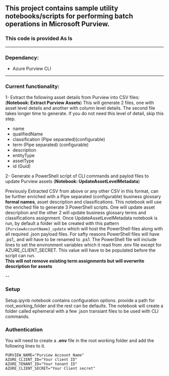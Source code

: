 ## This project contains sample utility notebooks/scripts for performing batch operations in Microsoft Purview. 
### This code is provided **As Is**
---
### **Dependancy:**
- Azure Purview CLI

---
### **Current functionality:**

1- Extract the following asset details from Purview into CSV files: (**Notebook: Extract Purview Assets**)
This will generate 2 files, one with asset level details and another with column level details. The second file takes longer time to generate. If you do not need this level of detail, skip this step.  

- name
- qualifiedName
- classification (Pipe separated)(configurable)
- term (Pipe separated) (configurable)
- description
- entityType
- assetType
- id (Guid)

2- Generate a PowerShell script of CLI commands and paylod files to update Purview assets (**Notebook: UpdateAssetLevelMetadata**)

Previously Extracted CSV from above or any other CSV in this format, can be further enriched with a Pipe separated (configurable) business glossary **formal names**, asset description and classifications. This notebook will use the enriched file to generate 3 PowerShell scripts. One will update asset description and the other 2 will update business glossary terms and classifications assignment.
Once UpdateAssetLevelMetadata notebook is run, by default a folder will be created with this pattern ```{PurviewAccountName}_update``` which will host the PowerShell files along with all required .json payload files.
For safty reasons PowerShell files will have .ps1_ and will have to be renamed to .ps1.
The PowerShell file will include lines to set the environment variables which it read from .env file except for AZURE_CLIENT_SECRET. This value will have to be populated before the script can run.\
**This will not remove existing term assignments but will overwrite description for assets**

--

### **Setup**
Setup.ipynb notebook contains configuration options.
provide a path for root_working_folder and the rest can be defaults.
The notebook will create a folder called ephemeral with a few .json transiant files to be used with CLI commands.

### **Authentication**
You will need to create a **.env** file in the root working folder and add the following lines to it.
```
PURVIEW_NAME="Purview Account Name"
AZURE_CLIENT_ID="Your client ID"
AZURE_TENANT_ID="Your tenant ID"
AZURE_CLIENT_SECRET="Your Client secret" 
```